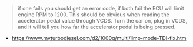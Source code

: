>if one fails you should get an error code, if both fail the ECU will limit engine RPM to 1200.   This should be obvious when reading the accelerator pedal value through VCDS.  Turn the car on, plug in VCDS, and it will tell you how far the accelerator pedal is being pressed.
- https://www.myturbodiesel.com/d2/1000q/multi/limp-mode-TDI-fix.htm
